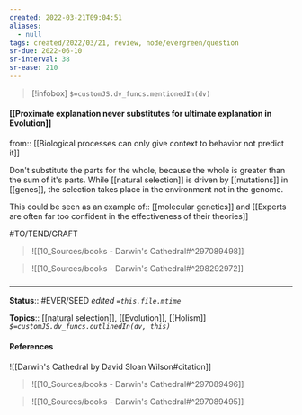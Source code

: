 ```yaml
---
created: 2022-03-21T09:04:51 
aliases:
  - null
tags: created/2022/03/21, review, node/evergreen/question
sr-due: 2022-06-10
sr-interval: 38
sr-ease: 210
---
```

> [!infobox]
`$=customJS.dv_funcs.mentionedIn(dv)`

#### [[Proximate explanation never substitutes for ultimate explanation in Evolution]] 

from:: [[Biological processes can only give context to behavior not predict it]]

Don't substitute the parts for the whole, because the whole is greater than the sum of it's parts.
While [[natural selection]] is driven by [[mutations]] in [[genes]], 
the selection takes place in the environment not in the genome.

This could be seen as an 
example of:: [[molecular genetics]] and [[Experts are often far too confident in the effectiveness of their theories]]


#TO/TEND/GRAFT 
> ![[10_Sources/books - Darwin's Cathedral#^297089498]]


> ![[10_Sources/books - Darwin's Cathedral#^298292972]]


### <hr class="footnote"/>

**Status**:: #EVER/SEED 
*edited `=this.file.mtime`*

**Topics**:: [[natural selection]], [[Evolution]], [[Holism]]
*`$=customJS.dv_funcs.outlinedIn(dv, this)`*

#### References

![[Darwin's Cathedral by David Sloan Wilson#citation]]

> ![[10_Sources/books - Darwin's Cathedral#^297089496]]

> ![[10_Sources/books - Darwin's Cathedral#^297089495]]
